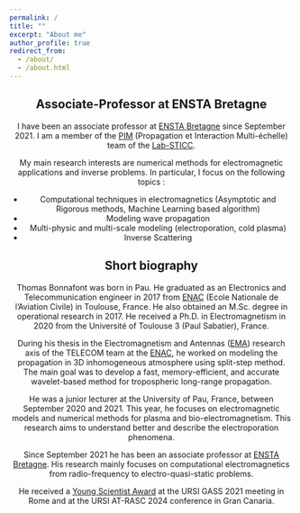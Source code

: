 ```yaml
---
permalink: /
title: ""
excerpt: "About me"
author_profile: true
redirect_from: 
  - /about/
  - /about.html
---
```

<div style="text-align:center;">
<h2><B>Associate-Professor at ENSTA Bretagne</B></h2>

I have been an associate professor at <a href="https://www.ensta-bretagne.fr/fr">ENSTA Bretagne</a> since September 2021. I am a member of the <a href="https://labsticc.fr/fr/equipes/pim">PIM</a> (Propagation et Interaction Multi-échelle) team of the <a href="https://labsticc.fr/fr">Lab-STICC</a>.

My main research interests are numerical methods for electromagnetic applications and inverse problems. In particular, I focus on the following topics :
<ul>
  <li>Computational techniques in electromagnetics (Asymptotic and Rigorous methods, Machine Learning based algorithm)</li>
  <li>Modeling wave propagation</li>
  <li>Multi-physic and multi-scale modeling (electroporation, cold plasma)</li>
  <li>Inverse Scattering</li>
</ul>

<h2><B>Short biography</B></h2>
Thomas Bonnafont was born in Pau. He graduated as an Electronics and Telecommunication engineer in 2017 from <a href="https://www.enac.fr/fr">ENAC</a> (Ecole Nationale de l’Aviation Civile) in Toulouse, France. He also obtained an M.Sc. degree in operational research in 2017. He received a Ph.D. in Electromagnetism in 2020 from the Université of Toulouse 3 (Paul Sabatier), France.

During his thesis in the Electromagnetism and Antennas (<a href="https://ema.recherche.enac.fr/">EMA</a>) research axis of the TELECOM team at the <a href="https://www.enac.fr/fr">ENAC</a>, he worked on modeling the propagation in 3D inhomogeneous atmosphere using split-step method. The main goal was to develop a fast, memory-efficient, and accurate wavelet-based method for tropospheric long-range propagation.

He was a junior lecturer at the University of Pau, France, between September 2020 and 2021. This year, he focuses on electromagnetic models and numerical methods for plasma and bio-electromagnetism. This research aims to understand better and describe the electroporation phenomena.

Since September 2021 he has been an associate professor at <a href="https://www.ensta-bretagne.fr/fr">ENSTA Bretagne</a>. His research mainly focuses on computational electromagnetics from radio-frequency to electro-quasi-static problems.

He received a <a href="https://ursi.org/young_scientists.php">Young Scientist Award</a> at the URSI GASS 2021 meeting in Rome and at the URSI AT-RASC 2024 conference in Gran Canaria.
</div>
